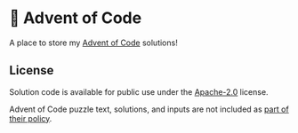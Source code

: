 # 🎄 Advent of Code

A place to store my [Advent of Code](https://adventofcode.com/) solutions!

## License

Solution code is available for public use under the [Apache-2.0](LICENSE) license.

Advent of Code puzzle text, solutions, and inputs are not included as [part of their policy](https://adventofcode.com/about#faq_copying).
